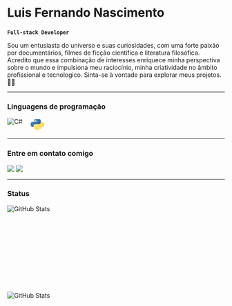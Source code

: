 # Luis Fernando Nascimento

**`Full-stack Developer`**

Sou um entusiasta do universo e suas curiosidades, com uma forte paixão por documentários, filmes de ficção científica e literatura filosófica. Acredito que essa combinação de interesses enriquece minha perspectiva sobre o mundo e impulsiona meu raciocínio, minha criatividade no âmbito profissional e tecnologico. Sinta-se à vontade para explorar meus projetos. 🚀✨

---

### Linguagens de programação


<img align="left" alt="C#" title="C#" height="30" width="40px" style="padding-right: 10px;" src="https://cdn.jsdelivr.net/gh/devicons/devicon@latest/icons/csharp/csharp-original.svg" />

<img align="left" alt="Luisantz-Python" height="30" width="40" src="https://raw.githubusercontent.com/devicons/devicon/master/icons/python/python-original.svg">
  


<Br/>
<Br/>

---  

 
### Entre em contato comigo
<div> 
   <a href = "mailto:contatoluis.fnascimento@gmail.com"><img src="https://img.shields.io/badge/-Gmail-%23333?style=for-the-badge&logo=gmail&logoColor=red" target="_"></a>
   <a href="https://www.linkedin.com/in/luis-fernando-nascimento-6b52a2128/" target="_blank"><img src="https://img.shields.io/badge/-LinkedIn-%230077B5?style=for-the-badge&logo=linkedin&logoColor=white" target="_blank"></a> 
 </div>

---

### Status
<p>
   <img 
     align="left" 
     alt="GitHub Stats" 
     height="200" 
     width="400"
     style="padding-right: 10px;" 
     src="https://github-readme-stats.vercel.app/api?username=luisantz&show_icons=true&theme=dark&include_all_commits=true&locale=pt-br" 
   />
 
 <img 
       align="left" 
       alt="GitHub Stats" 
       height="200" 
       width="400"
       src="https://github-readme-stats.vercel.app/api/top-langs/?username=luisantz&theme=dark&layout=compact&custom_title=Tecnologias&langs_count=9" 
   />
 
 </p>

 
